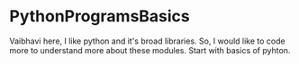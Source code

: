 # PythonProgramsBasics
Vaibhavi here, I like python and it's broad libraries. So, I would like to code more to understand more about these modules. Start with basics of pyhton.
